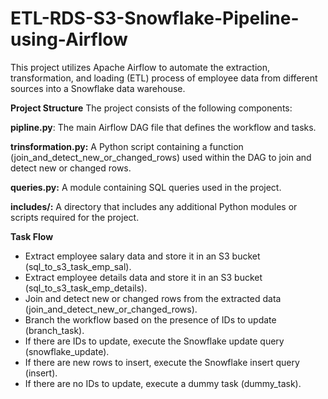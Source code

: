 # ETL-RDS-S3-Snowflake-Pipeline-using-Airflow

This project utilizes Apache Airflow to automate the extraction, transformation, and loading (ETL) process of employee data from different sources into a Snowflake data warehouse.

**Project Structure**
The project consists of the following components:

**pipline.py**: The main Airflow DAG file that defines the workflow and tasks.

**trinsformation.py:** A Python script containing a function (join_and_detect_new_or_changed_rows) used within the DAG to join and detect new or changed rows.

**queries.py:** A module containing SQL queries used in the project.

**includes/:** A directory that includes any additional Python modules or scripts required for the project.


**Task Flow**

- Extract employee salary data and store it in an S3 bucket (sql_to_s3_task_emp_sal).
- Extract employee details data and store it in an S3 bucket (sql_to_s3_task_emp_details).
- Join and detect new or changed rows from the extracted data (join_and_detect_new_or_changed_rows).
- Branch the workflow based on the presence of IDs to update (branch_task).
- If there are IDs to update, execute the Snowflake update query (snowflake_update).
- If there are new rows to insert, execute the Snowflake insert query (insert).
- If there are no IDs to update, execute a dummy task (dummy_task).
